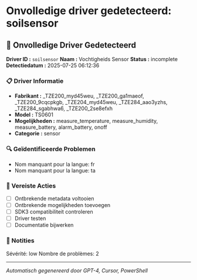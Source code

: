 # Onvolledige driver gedetecteerd: soilsensor

## 🚨 Onvolledige Driver Gedetecteerd

**Driver ID :** `soilsensor`
**Naam :** Vochtigheids Sensor
**Status :** incomplete
**Detectiedatum :** 2025-07-25 06:12:36

### 📋 Driver Informatie
- **Fabrikant :** _TZE200_myd45weu, _TZE200_ga1maeof, _TZE200_9cqcpkgb, _TZE204_myd45weu, _TZE284_aao3yzhs, _TZE284_sgabhwa6, _TZE200_2se8efxh
- **Model :** TS0601
- **Mogelijkheden :** measure_temperature, measure_humidity, measure_battery, alarm_battery, onoff
- **Categorie :** sensor

### 🔍 Geïdentificeerde Problemen
- Nom manquant pour la langue: fr
- Nom manquant pour la langue: ta

### 🎯 Vereiste Acties
- [ ] Ontbrekende metadata voltooien
- [ ] Ontbrekende mogelijkheden toevoegen
- [ ] SDK3 compatibiliteit controleren
- [ ] Driver testen
- [ ] Documentatie bijwerken

### 📝 Notities
Sévérité: low
Nombre de problèmes: 2

---
*Automatisch gegenereerd door GPT-4, Cursor, PowerShell*

